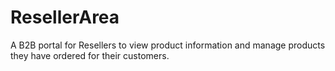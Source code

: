 # ResellerArea
A B2B portal for Resellers to view product information and manage products they have ordered for their customers.
